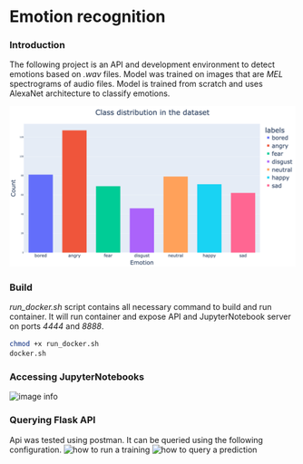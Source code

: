 # Emotion recognition
### Introduction 
The following project is an API and development environment to detect emotions based on *.wav* files. Model was trained on images that are *MEL* spectrograms of audio files. Model is trained from scratch and uses AlexaNet architecture to classify emotions.


![image info](./documentation/dataset_summary.png)


### Build 
*run_docker.sh* script contains all necessary command to build and run container.
It will run container and expose API and JupyterNotebook server on ports *4444* and *8888*.

 ```sh
 chmod +x run_docker.sh
 docker.sh
 ```

### Accessing JupyterNotebooks 
![image info](./documentation/jupyter.png)
### Querying Flask API 
Api was tested using postman. It can be queried using the following configuration.
![how to run a training](./documentation/api_train.png)
![how to query a prediction](./documentation/api_predict.png)